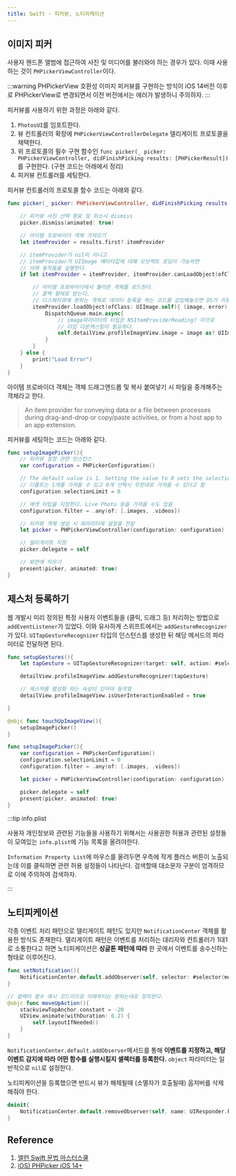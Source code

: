 ```yaml
---
title: Swift - 피커뷰, 노티피케이션
---
```


## 이미지 피커

사용자 핸드폰 앨범에 접근하여 사진 및 미디어를 불러와야 하는 경우가 있다. 이때 사용하는 것이 `PHPickerViewController`이다.

:::warning PHPickerView 호환성
이미지 피커뷰를 구현하는 방식이 iOS 14버전 이후로 PHPickerView로 변경되면서 이전 버전에서는 에러가 발생하니 주의하자.
:::

피커뷰를 사용하기 위한 과정은 아래와 같다.

1. `PhotosUI`를 임포트한다.
2. 뷰 컨트롤러의 확장에 `PHPickerViewControllerDelegate` 델리게이트 프로토콜을 채택한다.
3. 위 프로토콜의 필수 구현 함수인 `func picker(_ picker: PHPickerViewController, didFinishPicking results: [PHPickerResult])`를 구현한다. (구현 코드는 아래에서 정리)
4. 피커뷰 컨트롤러를 세팅한다.

피커뷰 컨트롤러의 프로토콜 함수 코드는 아래와 같다.

```swift
func picker(_ picker: PHPickerViewController, didFinishPicking results: [PHPickerResult]) {

    // 피커뷰 사진 선택 환료 및 취소시 dismiss
    picker.dismiss(animated: true)

    // 아이템 프로바이더 객체 가져오기
    let itemProvider = results.first?.itemProvider

    // itemProvider가 nil이 아니고
    // itemProvider가 UIImage 메타타입에 대해 오브젝트 로딩이 가능하면
    // 아래 동작들을 실행한다.
    if let itemProvider = itemProvider, itemProvider.canLoadObject(ofClass: UIImage.self){

        // 아이템 프로바이더에서 불러온 객체를 로드한다.
        // 콜백 형태로 받는다.
        // 디스패치큐에 원하는 객체로 데이터 등록을 하는 코드를 삽입해놓으면 OS가 자동으로 해당 코드를 실행한다.
        itemProvider.loadObject(ofClass: UIImage.self){ (image, error) in
            DispatchQueue.main.async{
                // image파라미터의 타입은 NSItemProviderReading? 이므로
                // 타입 다운캐스팅이 필요하다.
                self.detailView.profileImageView.image = image as? UIImage
            }
        }
    } else {
        print("Load Error")
    }
}
```

아이템 프로바이더 객체는 객체 드래그앤드롭 및 복사 붙여넣기 시 파일을 중개해주는 객체라고 한다.

> An item provider for conveying data or a file between processes during drag-and-drop or copy/paste activities, or from a host app to an app extension.

피커뷰를 세팅하는 코드는 아래와 같다.

```swift
func setupImagePicker(){
    // 피커뷰 설정 관련 인스턴스
    var configuration = PHPickerConfiguration()

    // The default value is 1. Setting the value to 0 sets the selection limit to the maximum that the system supports.
    // 디폴트는 1개를 가져올 수 있고 0개 선택시 무한대로 가져올 수 있다고 함
    configuration.selectionLimit = 0

    // 애셋 타입을 지정한다. Live Photo 등을 가져올 수도 있음
    configuration.filter = .any(of: [.images, .videos])

    // 피커뷰 객체 생성 시 파라미터에 설정을 전달
    let picker = PHPickerViewController(configuration: configuration)

    // 델리게이트 지정
    picker.delegate = self

    // 화면에 띄우기
    present(picker, animated: true)
}
```

## 제스처 등록하기

웹 개발시 미리 정의된 특정 사용자 이벤트들을 (클릭, 드래그 등) 처리하는 방법으로 `addEventListener`가 있었다. 이와 유사하게 스위프트에서는 `addGestureRecognizer`가 있다. `UITapGestureRecognizer` 타입의 인스턴스를 생성한 뒤 해당 메서드의 파라미터로 전달하면 된다.

```swift
func setupGestures(){
    let tapGesture = UITapGestureRecognizer(target: self, action: #selector(touchUpImageView))

    detailView.profileImageView.addGestureRecognizer(tapGesture)

    // 제스처를 활성화 하는 속성이 있어야 동작함
    detailView.profileImageView.isUserInteractionEnabled = true

}

@objc func touchUpImageView(){
    setupImagePicker()
}

func setupImagePicker(){
    var configuration = PHPickerConfiguration()
    configuration.selectionLimit = 0
    configuration.filter = .any(of: [.images, .videos])

    let picker = PHPickerViewController(configuration: configuration)

    picker.delegate = self
    present(picker, animated: true)
}

```

:::tip info.plist

사용자 개인정보와 관련된 기능들을 사용하기 위해서는 사용권한 허용과 관련된 설정들이 모여있는 `info.plist`에 기능 목록을 올려야한다.

`Information Property List`에 마우스를 올려두면 우측에 작게 플러스 버튼이 노출되는데 이를 클릭하면 관련 허용 설정들이 나타난다. 검색할때 대소문자 구분이 엄격하므로 이에 주의하여 검색하자.

:::

## 노티피케이션

각종 이벤트 처리 패턴으로 델리게이트 패턴도 있지만 `NotificationCenter` 객체를 활용한 방식도 존재한다. 델리게이트 패턴은 이벤트를 처리하는 대리자와 컨트롤러가 1대1로 소통한다고 하면 노티피케이션은 **싱글톤 패턴에 따라** 한 곳에서 이벤트를 송수신하는 형태로 이루어진다.

```swift
func setNotification(){
    NotificationCenter.default.addObserver(self, selector: #selector(moveUpAction), name: UIResponder.keyboardWillShowNotification, object: nil)
}

// 셀렉터 함수 예시 코드이므로 아래부터는 원하는대로 정의한다.
@objc func moveUpAction(){
    stackviewTopAnchor.constant = -20
    UIView.animate(withDuration: 0.2) {
        self.layoutIfNeeded()
    }
}
```

`NotificationCenter.default.addObserver`메서드를 통해 **이벤트를 지정하고, 해당 이벤트 감지에 따라 어떤 함수를 실행시킬지 셀렉터를 등록한다.** `object` 파라미터는 일반적으로 `nil`로 설정한다.

노티피케이션을 등록했으면 반드시 뷰가 해제될때 (소멸자가 호출될때) 옵저버를 삭제해줘야 한다.

```swift
deinit{
    NotificationCenter.default.removeObserver(self, name: UIResponder.keyboardWillShowNotification, object: nil)
}
```

## Reference

1. [앨런 Swift 문법 마스터스쿨](https://www.inflearn.com/course/%EC%8A%A4%EC%9C%84%ED%94%84%ED%8A%B8-%EB%AC%B8%EB%B2%95-%EB%A7%88%EC%8A%A4%ED%84%B0-%EC%8A%A4%EC%BF%A8-%EC%95%B1%EB%A7%8C%EB%93%A4%EA%B8%B0/dashboard)
2. [iOS) PHPicker iOS 14+](https://gyuios.tistory.com/131)
